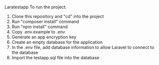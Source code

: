 Laratestapp
To run the project:
1. Clone this repository and "cd" into the project
2. Run "composer install" command
3. Run "npm install" command
4. Copy .env.example to .env
5. Generate an app encryption key
6. Create an empty database for the application
7. In the .env file, add database information to allow Laravel to connect to the database
8. Import the testapp.sql file into the database

